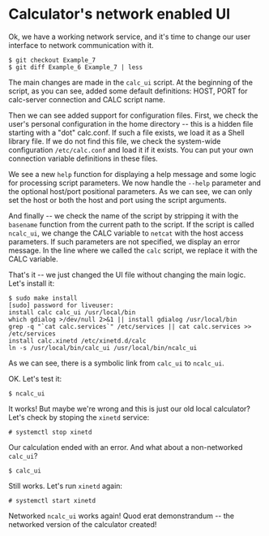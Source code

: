 # Calculator's network enabled UI

Ok, we have a working network service, and it's time to change our user interface to network communication with it.
```
$ git checkout Example_7
$ git diff Example_6 Example_7 | less
```
The main changes are made in the `calc_ui` script. At the beginning of the script, as you can see, added some default definitions: HOST, PORT for calc-server connection and CALC script name.

Then we can see added support for configuration files. First, we check the user's personal configuration in the home directory -- this is a hidden file starting with a "dot" calc.conf. If such a file exists, we load it as a Shell library file. If we do not find this file, we check the system-wide configuration `/etc/calc.conf` and load it if it exists. You can put your own connection variable definitions in these files.

We see a new `help` function for displaying a help message and some logic for processing script parameters. We now handle the `--help` parameter and the optional host/port positional parameters. As we can see, we can only set the host or both the host and port using the script arguments.

And finally -- we check the name of the script by stripping it with the `basename` function from the current path to the script. If the script is called `ncalc_ui`, we change the CALC variable to `netcat` with the host access parameters. If such parameters are not specified, we display an error message. In the line where we called the `calc` script, we replace it with the CALC variable.

That's it -- we just changed the UI file without changing the main logic. Let's install it:
```
$ sudo make install
[sudo] password for liveuser: 
install calc calc_ui /usr/local/bin
which gdialog >/dev/null 2>&1 || install gdialog /usr/local/bin
grep -q "`cat calc.services`" /etc/services || cat calc.services >> /etc/services
install calc.xinetd /etc/xinetd.d/calc
ln -s /usr/local/bin/calc_ui /usr/local/bin/ncalc_ui
```
As we can see, there is a symbolic link from `calc_ui` to `ncalc_ui`.

OK. Let's test it:
```
$ ncalc_ui 
```
It works! But maybe we're wrong and this is just our old local calculator? Let's check by stoping the `xinetd` service:
```
# systemctl stop xinetd
```
Our calculation ended with an error. And what about a non-networked `calc_ui`?
```
$ calc_ui 
```
Still works. Let's run `xinetd` again:
```
# systemctl start xinetd
```
Networked `ncalc_ui` works again! Quod erat demonstrandum -- the networked version of the calculator created!
